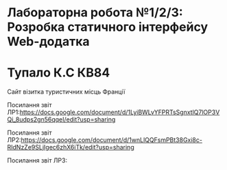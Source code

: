 # Лабораторна робота №1/2/3: Розробка статичного інтерфейсу Web-додатка
# Тупало К.С КВ84 
Сайт візитка туристичних місць Франції

Посилання звіт ЛР1:https://docs.google.com/document/d/1LyiBWLvYFPRTsSgnxtlQ7lOP3VQi_8udps2gn56qqeI/edit?usp=sharing

Посилання звіт ЛР2:https://docs.google.com/document/d/1wnLlQQFsmPBt38Gxi8c-RIdNzZe9SLjIgec6zhX6iTk/edit?usp=sharing

Посилання звіт ЛР3:
